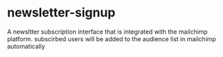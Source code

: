 # newsletter-signup
A newsltter subscription interface that is integrated with the mailchimp platform. subscirbed users will be added to the audience list in mailchimp automatically
